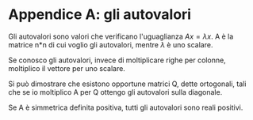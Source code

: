 # Appendice A: gli autovalori

Gli autovalori sono valori che verificano l'uguaglianza $Ax = \lambda x$.
A è la matrice n*n di cui voglio gli autovalori, mentre $\lambda$ è uno scalare.

Se conosco gli autovalori, invece di moltiplicare righe per colonne, moltiplico
il vettore per uno scalare.

Si può dimostrare che esistono opportune matrici Q, dette ortogonali, tali che se io moltiplico
A per Q ottengo gli autovalori sulla diagonale.

Se A è simmetrica definita positiva, tutti gli autovalori sono reali positivi.

